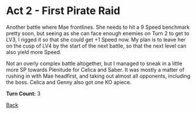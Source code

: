 # Act 2 - First Pirate Raid

Another battle where Mae frontlines. She needs to hit a 9 Speed benchmark pretty soon, but seeing as she can face enough enemies on Turn 2 to get to LV3, I rigged it so that she could get +1 Speed now. My plan is to leave her on the cusp of LV4 by the start of the next battle, so that the next level can also yield more Speed.

Not an overly complex battle altogether, but I managed to sneak in a little more SP towards Plenitude for Celica and Saber. It was mostly a matter of rushing in with Mae headfirst, and taking out almost all opponents, including the boss. Celica and Genny also got one KO apiece.

**Turn Count:** 3

[Back](README.md)